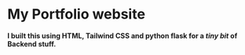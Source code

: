 # My Portfolio website
**I built this using HTML, Tailwind CSS and python flask for a *tiny bit* of Backend stuff.**
